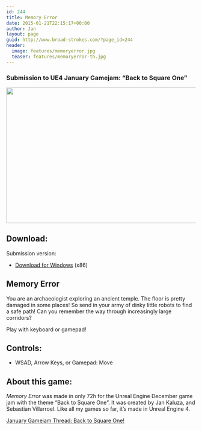 ```yaml
---
id: 244
title: Memory Error
date: 2015-01-21T22:15:17+00:00
author: Jan
layout: page
guid: http://www.broad-strokes.com/?page_id=244
header:
  image: features/memoryerror.jpg
  teaser: features/memoryerror-th.jpg
---
```

### Submission to UE4 January Gamejam: &#8220;Back to Square One&#8221;

[<img class="alignnone wp-image-319 size-large" title=" " src="http://www.broad-strokes.com/images/wp-content/uploads/2015/01/memoryerror-1024x576.jpg" alt="" width="640" height="360" srcset="http://www.broad-strokes.com/images/wp-content/uploads/2015/01/memoryerror-1024x576.jpg 1024w, http://www.broad-strokes.com/images/wp-content/uploads/2015/01/memoryerror-300x169.jpg 300w, http://www.broad-strokes.com/images/wp-content/uploads/2015/01/memoryerror.jpg 1280w" sizes="(max-width: 640px) 100vw, 640px" />](http://www.broad-strokes.com/images/wp-content/uploads/2015/01/memoryerror.jpg)

## Download:

Submission version:

  * [Download for Windows](http://www.broad-strokes.com/download/memoryerror.7z) (x86)

## Memory Error

You are an archaeologist exploring an ancient temple. The floor is pretty damaged in some places! So send in your army of dinky little robots to find a safe path! Can you remember the way through increasingly large corridors?

Play with keyboard or gamepad!

## Controls:

  * WSAD, Arrow Keys, or Gamepad: Move

## About this game:

_Memory Error_ was made in only 72h for the Unreal Engine December game jam with the theme &#8220;Back to Square One&#8221;. It was created by Jan Kaluza, and Sebastian Villarroel. Like all my games so far, it&#8217;s made in Unreal Engine 4.

<a href="https://forums.unrealengine.com/showthread.php?56004-JANUARY-GAME-JAM-Theme-BACK-TO-SQUARE-ONE&p=207754&viewfull=1#post207754" target="_blank">January Gamejam Thread: Back to Square One!</a>
